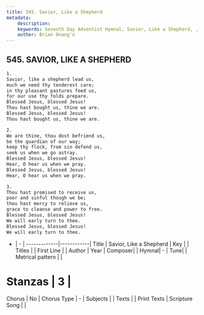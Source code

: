 ```yaml
---
title: 545. Savior, Like a Shepherd
metadata:
    description: 
    keywords: Seventh Day Adventist Hymnal, Savior, Like a Shepherd, , 
    author: Brian Onang'o
---
```



## 545. SAVIOR, LIKE A SHEPHERD

```txt
1.
Savior, like a shepherd lead us,
much we need thy tenderest care;
in thy pleasant pastures feed us,
for our use thy folds prepare.
Blessed Jesus, blessed Jesus!
Thou hast bought us, thine we are.
Blessed Jesus, blessed Jesus!
Thou hast bought us, thine we are.

2.
We are thine, thou dost befriend us,
be the guardian of our way;
keep thy flock, from sin defend us,
seek us when we go astray.
Blessed Jesus, blessed Jesus!
Hear, O hear us when we pray.
Blessed Jesus, blessed Jesus!
Hear, O hear us when we pray.

3.
Thou hast promised to receive us,
poor and sinful though we be;
thou hast mercy to relieve us,
grace to cleanse and power to free.
Blessed Jesus, blessed Jesus!
We will early turn to thee.
Blessed Jesus, blessed Jesus!
We will early turn to thee.
```

- |   -  |
-------------|------------|
Title | Savior, Like a Shepherd |
Key |  |
Titles |  |
First Line |  |
Author | 
Year | 
Composer|  |
Hymnal|  - |
Tune|  |
Metrical pattern | |
# Stanzas | 3 |
Chorus | No |
Chorus Type | - |
Subjects |  |
Texts |  |
Print Texts | 
Scripture Song |  |
  
